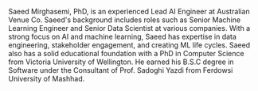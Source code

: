 Saeed Mirghasemi, PhD, is an experienced Lead AI Engineer at Australian Venue Co. Saeed's background includes roles such as Senior Machine Learning Engineer and Senior Data Scientist at various companies. With a strong focus on AI and machine learning, Saeed has expertise in data engineering, stakeholder engagement, and creating ML life cycles. Saeed also has a solid educational foundation with a PhD in Computer Science from Victoria University of Wellington. He earned his B.S.C degree in Software under the Consultant of Prof. Sadoghi Yazdi from Ferdowsi University of Mashhad.